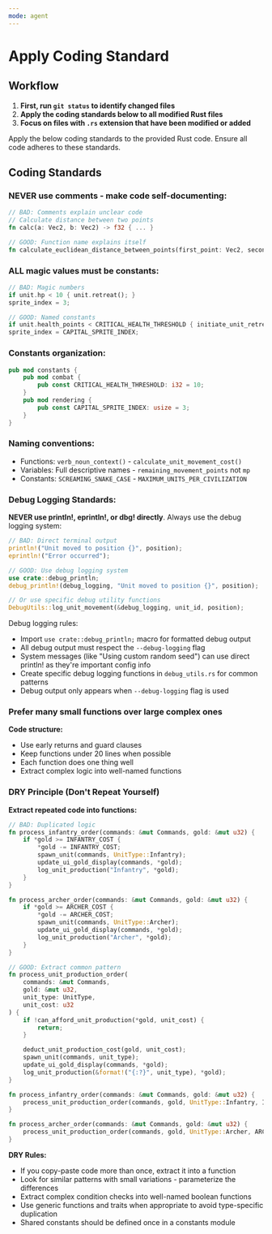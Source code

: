```yaml
---
mode: agent
---
```


# Apply Coding Standard

## Workflow

1. **First, run `git status` to identify changed files**
2. **Apply the coding standards below to all modified Rust files**
3. **Focus on files with `.rs` extension that have been modified or added**

Apply the below coding standards to the provided Rust code. Ensure all code adheres to these standards.

## Coding Standards

### NEVER use comments - make code self-documenting:

```rust
// BAD: Comments explain unclear code
// Calculate distance between two points
fn calc(a: Vec2, b: Vec2) -> f32 { ... }

// GOOD: Function name explains itself
fn calculate_euclidean_distance_between_points(first_point: Vec2, second_point: Vec2) -> f32 { ... }
```

### ALL magic values must be constants:

```rust
// BAD: Magic numbers
if unit.hp < 10 { unit.retreat(); }
sprite_index = 3;

// GOOD: Named constants
if unit.health_points < CRITICAL_HEALTH_THRESHOLD { initiate_unit_retreat(&mut unit); }
sprite_index = CAPITAL_SPRITE_INDEX;
```

### Constants organization:

```rust
pub mod constants {
    pub mod combat {
        pub const CRITICAL_HEALTH_THRESHOLD: i32 = 10;
    }
    pub mod rendering {
        pub const CAPITAL_SPRITE_INDEX: usize = 3;
    }
}
```

### Naming conventions:

- Functions: `verb_noun_context()` - `calculate_unit_movement_cost()`
- Variables: Full descriptive names - `remaining_movement_points` not `mp`
- Constants: `SCREAMING_SNAKE_CASE` - `MAXIMUM_UNITS_PER_CIVILIZATION`

### Debug Logging Standards:

**NEVER use println!, eprintln!, or dbg! directly**. Always use the debug logging system:

```rust
// BAD: Direct terminal output
println!("Unit moved to position {}", position);
eprintln!("Error occurred");

// GOOD: Use debug logging system
use crate::debug_println;
debug_println!(debug_logging, "Unit moved to position {}", position);

// Or use specific debug utility functions
DebugUtils::log_unit_movement(&debug_logging, unit_id, position);
```

Debug logging rules:

- Import `use crate::debug_println;` macro for formatted debug output
- All debug output must respect the `--debug-logging` flag
- System messages (like "Using custom random seed") can use direct println! as they're important config info
- Create specific debug logging functions in `debug_utils.rs` for common patterns
- Debug output only appears when `--debug-logging` flag is used

### Prefer many small functions over large complex ones

**Code structure:**

- Use early returns and guard clauses
- Keep functions under 20 lines when possible
- Each function does one thing well
- Extract complex logic into well-named functions

### DRY Principle (Don't Repeat Yourself)

**Extract repeated code into functions:**

```rust
// BAD: Duplicated logic
fn process_infantry_order(commands: &mut Commands, gold: &mut u32) {
    if *gold >= INFANTRY_COST {
        *gold -= INFANTRY_COST;
        spawn_unit(commands, UnitType::Infantry);
        update_ui_gold_display(commands, *gold);
        log_unit_production("Infantry", *gold);
    }
}

fn process_archer_order(commands: &mut Commands, gold: &mut u32) {
    if *gold >= ARCHER_COST {
        *gold -= ARCHER_COST;
        spawn_unit(commands, UnitType::Archer);
        update_ui_gold_display(commands, *gold);
        log_unit_production("Archer", *gold);
    }
}

// GOOD: Extract common pattern
fn process_unit_production_order(
    commands: &mut Commands,
    gold: &mut u32,
    unit_type: UnitType,
    unit_cost: u32
) {
    if !can_afford_unit_production(*gold, unit_cost) {
        return;
    }

    deduct_unit_production_cost(gold, unit_cost);
    spawn_unit(commands, unit_type);
    update_ui_gold_display(commands, *gold);
    log_unit_production(&format!("{:?}", unit_type), *gold);
}

fn process_infantry_order(commands: &mut Commands, gold: &mut u32) {
    process_unit_production_order(commands, gold, UnitType::Infantry, INFANTRY_COST);
}

fn process_archer_order(commands: &mut Commands, gold: &mut u32) {
    process_unit_production_order(commands, gold, UnitType::Archer, ARCHER_COST);
}
```

**DRY Rules:**

- If you copy-paste code more than once, extract it into a function
- Look for similar patterns with small variations - parameterize the differences
- Extract complex condition checks into well-named boolean functions
- Use generic functions and traits when appropriate to avoid type-specific duplication
- Shared constants should be defined once in a constants module
